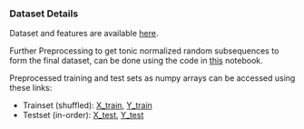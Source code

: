 ### Dataset Details

Dataset and features are available [here](https://drive.google.com/drive/folders/0Bz-I9QJ1cL6aTG93WDgycXhsN1U?usp=sharing "Raga Datasets").

Further Preprocessing to get tonic normalized random subsequences to form the final dataset, can be done using the code in [this](../src/dataset_preprocessing.ipynb "Notebook for Data Preprocessing") notebook.


Preprocessed training and test sets as numpy arrays can be accessed using these links:  

* Trainset (shuffled):  [X_train](https://drive.google.com/file/d/1Xq9dNcLz6h40x9eTeYROcXIJJm-U_xfL/view?usp=sharing), [Y_train](https://drive.google.com/file/d/1IUlD7HIE6T_hfDbqDI14FVi50WTN_bAP/view?usp=sharing)  
* Testset (in-order):  [X_test](https://drive.google.com/file/d/1B48l0udJHRiCAJNS2PB1s9228Hl8hyUY/view?usp=sharing), [Y_test](https://drive.google.com/file/d/1wCzFxq94IXewhsHsgCDUVJRcyPbWWGVt/view?usp=sharing)